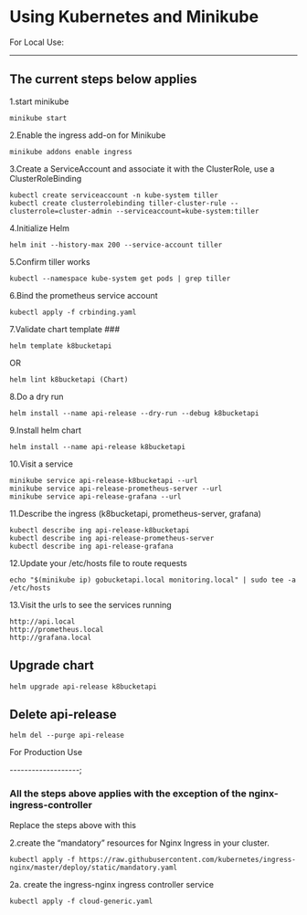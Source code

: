 # Using Kubernetes and Minikube

For Local Use:

--------------

## The current steps below applies

1.start minikube

```shell
minikube start
```

2.Enable the ingress add-on for Minikube

```shell
minikube addons enable ingress
```

3.Create a ServiceAccount and associate it with the ClusterRole, use a ClusterRoleBinding

```shell
kubectl create serviceaccount -n kube-system tiller
kubectl create clusterrolebinding tiller-cluster-rule --clusterrole=cluster-admin --serviceaccount=kube-system:tiller
```

4.Initialize Helm

```shell
helm init --history-max 200 --service-account tiller
```

5.Confirm tiller works

```shell
kubectl --namespace kube-system get pods | grep tiller
```

6.Bind the prometheus service account

```shell
kubectl apply -f crbinding.yaml
```

7.Validate chart template ###

```shell
helm template k8bucketapi
```

OR

```shell
helm lint k8bucketapi (Chart)
```

8.Do a dry run

```shell
helm install --name api-release --dry-run --debug k8bucketapi
```

9.Install helm chart

```shell
helm install --name api-release k8bucketapi
```

10.Visit a service

```shell
minikube service api-release-k8bucketapi --url
minikube service api-release-prometheus-server --url
minikube service api-release-grafana --url
```

11.Describe the ingress (k8bucketapi, prometheus-server, grafana)

```shell
kubectl describe ing api-release-k8bucketapi
kubectl describe ing api-release-prometheus-server
kubectl describe ing api-release-grafana
```

12.Update your /etc/hosts file to route requests

```shell
echo "$(minikube ip) gobucketapi.local monitoring.local" | sudo tee -a /etc/hosts
```

13.Visit the urls to see the services running

```text
http://api.local
http://prometheus.local
http://grafana.local
```

## Upgrade chart

```shell
helm upgrade api-release k8bucketapi
```

## Delete api-release

```shell
helm del --purge api-release
```

For Production Use

-------------------;

### All the steps above applies with the exception of the nginx-ingress-controller

Replace the steps above with this

2.create the “mandatory” resources for Nginx Ingress in your cluster.

```shell
kubectl apply -f https://raw.githubusercontent.com/kubernetes/ingress-nginx/master/deploy/static/mandatory.yaml
```

2a. create the ingress-nginx ingress controller service

```shell
kubectl apply -f cloud-generic.yaml
```
